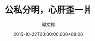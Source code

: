 ---
issue: 144
title: 公私分明，心肝歪一爿
author: 邱文錫
date: 2015-10-22T00:00:00.000+08:00
topic: 懷想
difficulty: 2
wikidata: Q98095504
wikidata_link: https://www.wikidata.org/wiki/Q98095504
author_wikidata_link: https://www.wikidata.org/wiki/Q98096294
author_wikidata: Q98096294
---